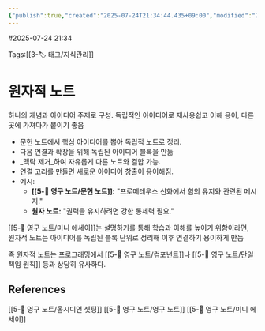 ```yaml
---
{"publish":true,"created":"2025-07-24T21:34:44.435+09:00","modified":"2025-08-06T21:03:23.250+09:00","cssclasses":""}
---
```


#2025-07-24 21:34

Tags:[[3-🏷️ 태그/지식관리]]

# 원자적 노트
하나의 개념과 아이디어 주제로 구성.
독립적인 아이디어로 재사용쉽고 이해 용이, 다른 곳에 가져다가 붙이기 좋음

- 문헌 노트에서 핵심 아이디어를 뽑아 독립적 노트로 정리.
-  다음 연결과 확장을 위해 독립된 아이디어 블록을 만듦
- _맥락 제거_하여 자유롭게 다른 노트와 결합 가능.
- 연결 고리를 만들면 새로운 아이디어 창출이 용이해짐.
- 예시:
    - **[[5-💎 영구 노트/문헌 노트]]:** "프로메테우스 신화에서 힘의 유지와 관련된 메시지."
    - **원자 노트:** "권력을 유지하려면 강한 통제력 필요."


[[5-💎 영구 노트/미니 에세이]]는 설명하기를 통해 학습과 이해를 높이기 위함이라면,
원자적 노트는 아이디어를 독립된 블록 단위로 정리해 이후 연결하기 용이하게 만듬

즉 원자적 노트는
프로그래밍에서 [[5-💎 영구 노트/컴포넌트]]나 [[5-💎 영구 노트/단일 책임 원칙]] 등과 상당히 유사하다.



## References
 [[5-💎 영구 노트/옵시디언 셋팅]]
 [[5-💎 영구 노트/영구 노트]]
 [[5-💎 영구 노트/미니 에세이]]